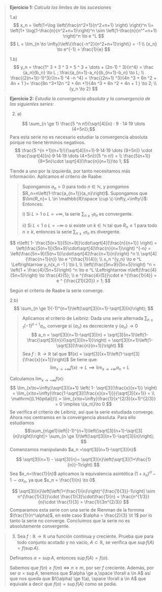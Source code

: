 >**Ejercicio 1:** _Calcula los límites de las sucesiones_
>
> 1.a)
> $$
> x_n = \left(1+\log \left(\frac{n^2+1}{n^2+n+1} \right) \right)^n \\= \left(1+ \log(1-\frac{n}{n^2+n+1}\right)^n \sim \left(1-\frac{n}{n^"+n+1} \right)^n \to e ^L
> $$
> $$
> L = \lim_{n \to \infty}\left\{\frac{-n^2}{n^2+n+1}\right\} = -1 \\ {x_n} \to e^{-1} = \frac{1}{e}
> $$
>
> 1.b)
> $$
> y_n = \frac{1^ 3 + 3 ^ 3 + 5 ^ 3 + \dots + (2n-1) ^ 3}{n^4} = \frac {a_n}{b_n} \to L ;
> \frac{a_{n+1}-a_n}{b_{n+1}-b_n} \to L; \\
  \frac{(2(n+1))-1)^3}{(n+1) ^4 -n ^4} = \frac{(2n+1) ^3}{4n ^3 + 6n ^2 + 4n + 1 }= \frac{8n ^3+12n  ^2 + 6n +1}{4n ^3 + 6n ^2 + 4n + 1 } \to 2; \\
  {y_n \to 2}
> $$

>**Ejercicio 2:** _Estudia la convergencia absoluta y la convergencia de las siguientes series:_
>
> 2. a)
>
>$$
\sum_{n \ge 1} \frac{5 ^n n!}{\sqrt[4]{n} · 9 · 14·19 \dots (4+5n)};$$
>Para esta serie no es necesario estudiar la convergencia absoluta porque no tiene términos negativos.
>$$
\frac{5 ^{n +1}(n+1)!}{\sqrt[4]{n+1}·9·14·19 \dots (9+5n)} \cdot \frac{\sqrt[4]{n}·9·14·19 \dots (4+5n)}{5 ^n n!} =
\\ \frac{5(n+1)}{9+5n}\cdot \sqrt[4]{\frac{n}{n+1}}\to 1;
>$$
>    
>    Tiende a uno por la izquierda, por tanto necesitamos más información. Aplicamos el criterio de Raabe:
>> Supongamos $a_n \gt 0$ para todo $n \in \mathbb{N}$, y pongamos $R_n=n\left(1-\frac{a_{n+1}}{a_n}\right)$. Supongamos que $\lim{R_n}= L \in \mathbb{R}\space \cup \{-\infty,+\infty\}$: Entonces:
>>
>>i) Si $L\gt 1$ o $L=+\infty$, la serie $\sum_{n\ge1}a_n$ es convergente.
>>
>>ii) Si $L \lt 1$ o $L=-\infty$ o si existe un $k \in\mathbb{N}$ tal que $R_n \le 1$ para todo $n \ge k$, entonces la serie $\sum_{n\ge1}a_n$ es divergente.
>    
>$$
n\left( 1- \frac{5(n+1)}{5(n+9)}\cdot\sqrt[4]{\frac{n}{n+1}} \right) = \left(\frac{5(n+1)}{5n+9}\cdot\sqrt[4]\frac{n}{n+1}\right) ^{-n} = \left(\frac{5n+9}{5(n+1)}\cdot\sqrt[4]\frac{n+1}{n}\right) ^n  \\ \sqrt[4]{\frac{n+1}{n}} \to e ^{\frac{1}{4}}; \\ x_n ^{y_n} \to e ^L \Leftrightarrow y_n(x_n -1 )
\to L \\ \left(\frac{5n+9}{5n+5}\right) ^n = \left(1  + \frac{4}{5n+5}\right) ^n \to e ^L \Leftrightarrow n\left(\frac{4}{5n+5}\right) \to \frac{4}{5}; \\
e ^{\frac{4}{5}}\cdot e ^{\frac{1}{4}} = e ^ {\frac{21}{20}} > 1;
>$$
>    
>    Según el criterio de Raabe la serie converge.
>
> 2.b)
>$$
\sum_{n \ge 1}(-1)^{n+1}\left(\sqrt[3]{n+1}-\sqrt[3]{n}\right);
>$$
>> Aplicamos el criterio de Leibniz:
>Dada una serie alternada $\sum_{n \ge 1}(-1)^{n+1}a_n$, converge si $\{a_n\}$ es decreciente y $\{a_n\} \to 0$
>$$
a_n = \sqrt[3]{n+1}-\sqrt[3]{n} = \sqrt[3]{n+1}\left(1-\frac{\sqrt[3]{n}}{\sqrt[3]{n+1}}\right) = \sqrt[3]{n+1}\left(1-\sqrt[3]{\frac{n}{n+1}}\right)
>$$
>Sea $f: \mathbb{R}\to\mathbb{R}$ tal que $f(x) = \sqrt[3]{x+1}\left(1-\sqrt[3]{\frac{x}{x+1}}\right)$ Se tiene que:
>$$\lim_{x\to +\infty }f(x)\to L \implies \lim_{x\to+\infty}a_n = L$$
>
>Calculamos $\lim_{x\to+\infty}f(x)$:
>$$
\lim_{x\to+\infty}\sqrt[3]{x+1} \left( 1- \sqrt[3]{\frac{x}{x+1}} \right)  = \lim_{x\to+\infty}\frac{1-\sqrt[3]{\frac{x}{x+1}}}{\sqrt[3]{x+1}} = \\ \mathrm{(L'Hôpital)}\\ = \lim_{x\to+\infty}\frac{1}{x^{2/3}(x+1)^{2/3}} = 0 \implies \{a_n\}\to 0
>$$
> Se verifica el criterio de Leibniz, así que la serie estudiada converge. Ahora nos centramos en la convergencia absoluta. Para ello estudiamos
$$\sum_{n\ge1}\left|(-1)^{n+1}\left(\sqrt[3]{n+1}-\sqrt[3]{n}\right)\right|= \sum_{n \ge 1}\left(\sqrt[3]{n+1}-\sqrt[3]{n}\right); $$
Comenzamos manipulando $a_n =\sqrt[3]{n+1}-\sqrt[3]{n}$
>
>$$
\sqrt[3]{n+1} - \sqrt[3]{n}= \sqrt[3]{n}\left(\sqrt[3]{1+\frac{1}{n}}-1\right)
>$$
>Sea $x_n=\frac{1}{n}$ aplicamos la equivalencia asintótica $(1+x_n)^\alpha-1\sim \alpha x_n$, ya que $x_n = \frac{1}{n} \to 0$
>
>$$
\sqrt[3]{n}\left[\left(1+\frac{1}{n}\right)^{\frac{1}{3}}-1\right] \sim n^{\frac{1}{3}}\cdot \frac{1}{3}\cdot\frac{1}{n} = \frac{n^{1/3}}{n}\cdot \frac{1}{3} = \frac{1}{3n^{2/3}}
>$$
>Comparamos esta serie con una serie de Rienman de la formma $\frac{1}{n^\alpha}$, en este caso $\alpha = \frac{2}{3} \lt 1$ por lo tanto la serie no converge. Concluimos que la serie no es absolutamente convergente.

>3) Sea $f: \mathbb{R}\to \mathbb{R}$ una función continua y creciente. Prueba que para todo conjunto acotado y no vacío, $A\subset \mathbb{R}$, se verifica que $\sup f(A) = f(\sup A)$.
>
>Definamos $\alpha = \sup A$, entonces $\sup f(A) = f(\alpha)$.
>
>Sabemos que $f(n) \ge f(m) \Leftrightarrow n \ge m$, por ser $f$ creciente. Además, por ser $\alpha = \sup A$, tenemos que $\alpha \ge a,\space \forall a \in A$ así que nos queda que $f(\alpha) \ge f(a), \space \forall a \in A$ que equivale a decir que $f(\alpha) = \sup f(A)$ como se pedía.
